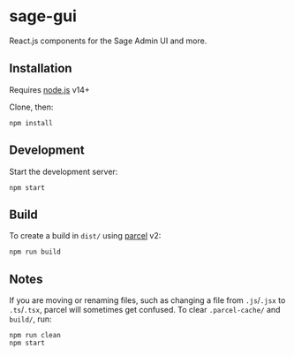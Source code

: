 # sage-gui

React.js components for the Sage Admin UI and more.


## Installation

Requires [node.js](https://nodejs.org) v14+

Clone, then:

```
npm install
```

## Development

Start the development server:

```
npm start
```

## Build

To create a build in `dist/` using [parcel](https://parceljs.org/) v2:

```
npm run build
```


## Notes
If you are moving or renaming files, such as changing a file from `.js`/`.jsx` to `.ts`/`.tsx`, parcel will sometimes get confused.
To clear `.parcel-cache/` and `build/`, run:

```
npm run clean
npm start
```


